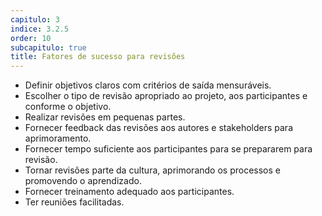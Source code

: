 ```yaml
---
capitulo: 3
indice: 3.2.5
order: 10
subcapitulo: true
title: Fatores de sucesso para revisões
---
```


<ul>
  <li>Definir objetivos claros com critérios de saída mensuráveis.</li>
  <li>Escolher o tipo de revisão apropriado ao projeto, aos participantes e conforme o objetivo. </li>
  <li>Realizar revisões em pequenas partes.</li>
  <li>Fornecer feedback das revisões aos autores e stakeholders para aprimoramento.</li>
  <li>Fornecer tempo suficiente aos participantes para se prepararem para revisão.</li>
  <li>Tornar revisões parte da cultura, aprimorando os processos e promovendo o aprendizado.</li>
  <li>Fornecer treinamento adequado aos participantes.</li>
  <li>Ter reuniões facilitadas.</li>
</ul>
